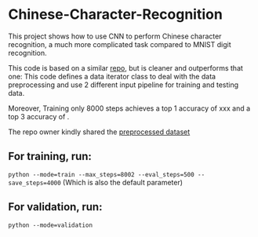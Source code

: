 # Chinese-Character-Recognition
This project shows how to use CNN to perform Chinese character recognition, a much more complicated task compared to MNIST digit recognition.

This code is based on a similar [repo](https://github.com/burness/tensorflow-101/tree/master/chinese_hand_write_rec/src), but is cleaner and outperforms that one: This code defines a data iterator class to deal with the data preprocessing and use 2 different input pipeline for training and testing data. 

Moreover, Training only 8000 steps achieves a top 1 accuracy of xxx and a top 3 accuracy of .

The repo owner kindly shared the [preprocessed dataset](https://pan.baidu.com/s/1o84jIrg#list/path=%2F)

For training, run:
---------------
`python --mode=train --max_steps=8002 --eval_steps=500 --save_steps=4000`
(Which is also the default parameter)

For validation, run:
--------------
`python --mode=validation`

